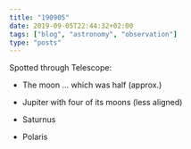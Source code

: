 ```yaml
---
title: "190905"
date: 2019-09-05T22:44:32+02:00
tags: ["blog", "astronomy", "observation"]
type: "posts"
---
```



Spotted through Telescope:

* The moon ... which was half (approx.)
* Jupiter with four of its moons (less aligned)
* Saturnus

* Polaris


